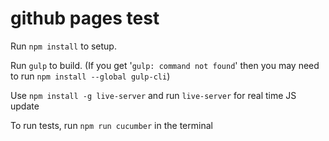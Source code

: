 # github pages test

Run `npm install` to setup.

Run `gulp` to build. (If you get '`gulp: command not found`' then you may need to run `npm install --global gulp-cli`)

Use `npm install -g live-server` and run `live-server` for real time JS update

To run tests, run `npm run cucumber` in the terminal

